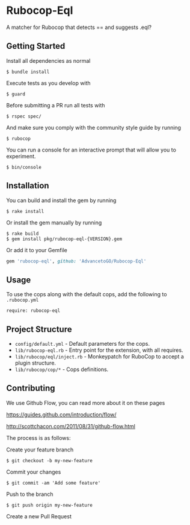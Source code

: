 # Rubocop-Eql
A matcher for Rubocop that detects == and suggests .eql?


## Getting Started
Install all dependencies as normal
```
$ bundle install
```

Execute tests as you develop with
```
$ guard
```

Before submitting a PR run all tests with
```
$ rspec spec/
```

And make sure you comply with the community style guide by running
```
$ rubocop
```

You can run a console for an interactive prompt that will allow you
to experiment.
```
$ bin/console
```


## Installation
You can build and install the gem by running
```
$ rake install
```

Or install the gem manually by running
```
$ rake build
$ gem install pkg/rubocop-eql-{VERSION}.gem
```

Or add it to your Gemfile
```ruby
gem 'rubocop-eql', github: 'AdvancetoGO/Rubocop-Eql'
```


## Usage
To use the cops along with the default cops, add the following to `.rubocop.yml`

```
require: rubocop-eql
```


## Project Structure

* `config/default.yml` - Default parameters for the cops.
* `lib/rubocop-eql.rb` - Entry point for the extension, with all requires.
* `lib/rubocop/eql/inject.rb` - Monkeypatch for RuboCop to accept a plugin
structure.
* `lib/rubocop/cop/*` - Cops definitions.

## Contributing
We use Github Flow, you can read more about it on these pages

https://guides.github.com/introduction/flow/

http://scottchacon.com/2011/08/31/github-flow.html


The process is as follows:

Create your feature branch
```
$ git checkout -b my-new-feature
```

Commit your changes
```
$ git commit -am 'Add some feature'
```

Push to the branch
```
$ git push origin my-new-feature
```

Create a new Pull Request
